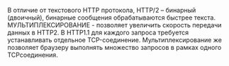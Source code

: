 В отличие от текстового HTTP протокола, HTTP/2 – бинарный (двоичный), бинарные сообщения обрабатываются быстрее текста. МУЛЬТИПЛЕКСИРОВАНИЕ - позволяет увеличить скорость передачи данных в HTTP2. В HTTP1.1 для каждого запроса требуется устанавливать отдельное TCP-соединение. Мультиплексирование же позволяет браузеру выполнять множество запросов в рамках одного TCPсоединения.